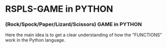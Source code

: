 # RSPLS-GAME in PYTHON


### (Rock/Spock/Paper/Lizard/Scissors) GAME  in PYTHON
 Here the main idea is to get a clear understanding of how the "FUNCTIONS" work in the Python language.
